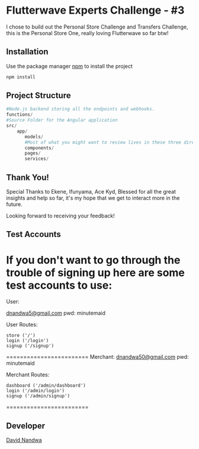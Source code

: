 # Flutterwave Experts Challenge - #3

I chose to build out the Personal Store Challenge and Transfers Challenge, this is the Personal Store One, really loving Flutterwave so far btw! 

## Installation

Use the package manager [npm](https://www.npmjs.com/) to install the project

```bash
npm install
```

## Project Structure

```python
#Node.js backend storing all the endpoints and webhooks.
functions/
#Source Folder for the Angular application
src/
    app/
       models/
       #Most of what you might want to review lives in these three directories
       components/
       pages/
       services/
```

## Thank You!
Special Thanks to Ekene, Ifunyama, Ace Kyd, Blessed for all the great insights and help so far, it's my hope that we get to interact more in the future.

Looking forward to receiving your feedback!

## Test Accounts
If you don't want to go through the trouble of signing up here are some test accounts to use:
======================
User:

dnandwa5@gmail.com
pwd: minutemaid

User Routes: 
```
store ('/')
login ('/login')
signup ('/signup')
```
========================
Merchant:
dnandwa50@gmail.com
pwd: minutemaid

Merchant Routes: 
```
dashboard ('/admin/dashboard')
login ('/admin/login')
signup ('/admin/signup')
```
========================

## Developer
[David Nandwa](https://davidnandwa.com)

